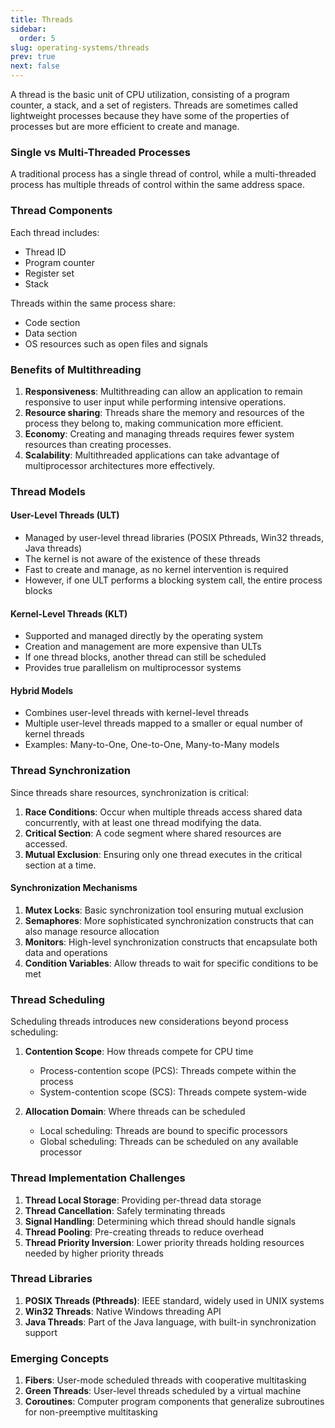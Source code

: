 ```yaml
---
title: Threads
sidebar:
  order: 5
slug: operating-systems/threads
prev: true
next: false
---
```


A thread is the basic unit of CPU utilization, consisting of a program counter, a stack, and a set of registers. Threads are sometimes called lightweight processes because they have some of the properties of processes but are more efficient to create and manage.

### Single vs Multi-Threaded Processes

A traditional process has a single thread of control, while a multi-threaded process has multiple threads of control within the same address space.

### Thread Components

Each thread includes:

- Thread ID
- Program counter
- Register set
- Stack

Threads within the same process share:

- Code section
- Data section
- OS resources such as open files and signals

### Benefits of Multithreading

1. **Responsiveness**: Multithreading can allow an application to remain responsive to user input while performing intensive operations.
2. **Resource sharing**: Threads share the memory and resources of the process they belong to, making communication more efficient.
3. **Economy**: Creating and managing threads requires fewer system resources than creating processes.
4. **Scalability**: Multithreaded applications can take advantage of multiprocessor architectures more effectively.

### Thread Models

#### User-Level Threads (ULT)

- Managed by user-level thread libraries (POSIX Pthreads, Win32 threads, Java threads)
- The kernel is not aware of the existence of these threads
- Fast to create and manage, as no kernel intervention is required
- However, if one ULT performs a blocking system call, the entire process blocks

#### Kernel-Level Threads (KLT)

- Supported and managed directly by the operating system
- Creation and management are more expensive than ULTs
- If one thread blocks, another thread can still be scheduled
- Provides true parallelism on multiprocessor systems

#### Hybrid Models

- Combines user-level threads with kernel-level threads
- Multiple user-level threads mapped to a smaller or equal number of kernel threads
- Examples: Many-to-One, One-to-One, Many-to-Many models

### Thread Synchronization

Since threads share resources, synchronization is critical:

1. **Race Conditions**: Occur when multiple threads access shared data concurrently, with at least one thread modifying the data.
2. **Critical Section**: A code segment where shared resources are accessed.
3. **Mutual Exclusion**: Ensuring only one thread executes in the critical section at a time.

#### Synchronization Mechanisms

1. **Mutex Locks**: Basic synchronization tool ensuring mutual exclusion
2. **Semaphores**: More sophisticated synchronization constructs that can also manage resource allocation
3. **Monitors**: High-level synchronization constructs that encapsulate both data and operations
4. **Condition Variables**: Allow threads to wait for specific conditions to be met

### Thread Scheduling

Scheduling threads introduces new considerations beyond process scheduling:

1. **Contention Scope**: How threads compete for CPU time
   - Process-contention scope (PCS): Threads compete within the process
   - System-contention scope (SCS): Threads compete system-wide

2. **Allocation Domain**: Where threads can be scheduled
   - Local scheduling: Threads are bound to specific processors
   - Global scheduling: Threads can be scheduled on any available processor

### Thread Implementation Challenges

1. **Thread Local Storage**: Providing per-thread data storage
2. **Thread Cancellation**: Safely terminating threads
3. **Signal Handling**: Determining which thread should handle signals
4. **Thread Pooling**: Pre-creating threads to reduce overhead
5. **Thread Priority Inversion**: Lower priority threads holding resources needed by higher priority threads

### Thread Libraries

1. **POSIX Threads (Pthreads)**: IEEE standard, widely used in UNIX systems
2. **Win32 Threads**: Native Windows threading API
3. **Java Threads**: Part of the Java language, with built-in synchronization support

### Emerging Concepts

1. **Fibers**: User-mode scheduled threads with cooperative multitasking
2. **Green Threads**: User-level threads scheduled by a virtual machine
3. **Coroutines**: Computer program components that generalize subroutines for non-preemptive multitasking
